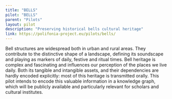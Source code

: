 ```yaml
---
title: "BELLS"
pilot: "BELLS"
parent: "Pilots"
layout: pilot
description: "Preserving historical bells cultural heritage"
link: https://polifonia-project.eu/pilots/bells/
--- 
```

Bell structures are widespread both in urban and rural areas. They contribute to the distinctive shape of a landscape, defining its soundscape and playing as markers of daily, festive and ritual times. Bell heritage is complex and fascinating and influences our perception of the places we live daily. Both its tangible and intangible assets, and their dependencies are hardly encoded explicitly: most of this heritage is transmitted orally. This pilot intends to encode this valuable information in a knowledge graph, which will be publicly available and particularly relevant for scholars and cultural institutes. 

